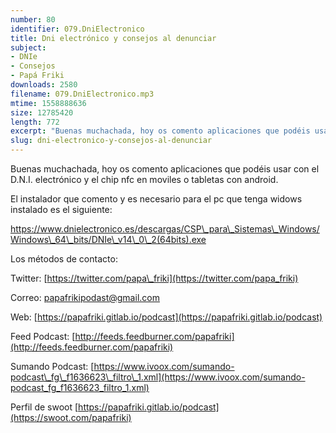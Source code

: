 ```yaml
---
number: 80
identifier: 079.DniElectronico
title: Dni electrónico y consejos al denunciar
subject:
- DNIe
- Consejos
- Papá Friki
downloads: 2580
filename: 079.DniElectronico.mp3
mtime: 1558888636
size: 12785420
length: 772
excerpt: "Buenas muchachada, hoy os comento aplicaciones que podéis usar con el D.N.I. electrónico y el chip nfc en moviles o tabletas con android.  \n\nEl instalador que comento y es necesario para el pc que tenga widows instalado es el siguiente:\n\nhttps://www.dnielectronico.es/descargas/CSP\\_para\\_Sistemas\\_Windows/Windows\\_64\\_bits/DNIe\\_v14\\_0\\_2(64bits).exe  \n\nLos métodos de contacto:  \n\nTwitter: [https://twitter.com/papa\\_friki](https://twitter.com/papa_friki)\n\nCorreo: [papafrikipodast@gmail.com](https://archive.org/details/papafrikipodast@gmail.com)\n\nWeb: [https://papafriki.gitlab.io/podcast](https://papafriki.gitlab.io/podcast)\n\nFeed Podcast: [http://feeds.feedburner.com/papafriki](http://feeds.feedburner.com/papafriki)\n\nSumando Podcast: [https://www.ivoox.com/sumando-podcast\\_fg\\_f1636623\\_filtro\\_1.xml](https://www.ivoox.com/sumando-podcast_fg_f1636623_f"
slug: dni-electronico-y-consejos-al-denunciar
---
```

Buenas muchachada, hoy os comento aplicaciones que podéis usar con el D.N.I. electrónico y el chip nfc en moviles o tabletas con android.

El instalador que comento y es necesario para el pc que tenga widows instalado es el siguiente:

https://www.dnielectronico.es/descargas/CSP\_para\_Sistemas\_Windows/Windows\_64\_bits/DNIe\_v14\_0\_2(64bits).exe

Los métodos de contacto:

Twitter: [https://twitter.com/papa\_friki](https://twitter.com/papa_friki)

Correo: [papafrikipodast@gmail.com](https://archive.org/details/papafrikipodast@gmail.com)

Web: [https://papafriki.gitlab.io/podcast](https://papafriki.gitlab.io/podcast)

Feed Podcast: [http://feeds.feedburner.com/papafriki](http://feeds.feedburner.com/papafriki)

Sumando Podcast: [https://www.ivoox.com/sumando-podcast\_fg\_f1636623\_filtro\_1.xml](https://www.ivoox.com/sumando-podcast_fg_f1636623_filtro_1.xml)

Perfil de swoot [https://papafriki.gitlab.io/podcast](https://swoot.com/papafriki)